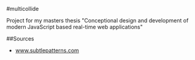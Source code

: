 #multicollide

Project for my masters thesis "Conceptional design and development of modern JavaScript based real-time web applications"

##Sources
* www.subtlepatterns.com
